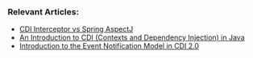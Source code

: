### Relevant Articles:
- [CDI Interceptor vs Spring AspectJ](http://www.baeldung.com/cdi-interceptor-vs-spring-aspectj)
- [An Introduction to CDI (Contexts and Dependency Injection) in Java](http://www.baeldung.com/java-ee-cdi)
- [Introduction to the Event Notification Model in CDI 2.0](https://www.baeldung.com/cdi-event-notification)

